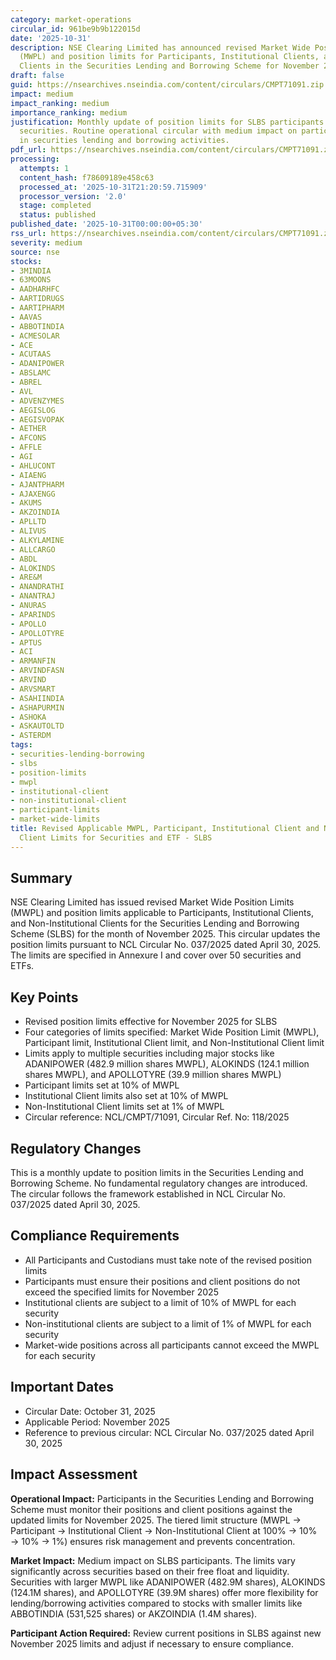 ```yaml
---
category: market-operations
circular_id: 961be9b9b122015d
date: '2025-10-31'
description: NSE Clearing Limited has announced revised Market Wide Position Limits
  (MWPL) and position limits for Participants, Institutional Clients, and Non-Institutional
  Clients in the Securities Lending and Borrowing Scheme for November 2025.
draft: false
guid: https://nsearchives.nseindia.com/content/circulars/CMPT71091.zip
impact: medium
impact_ranking: medium
importance_ranking: medium
justification: Monthly update of position limits for SLBS participants affecting multiple
  securities. Routine operational circular with medium impact on participants engaged
  in securities lending and borrowing activities.
pdf_url: https://nsearchives.nseindia.com/content/circulars/CMPT71091.zip
processing:
  attempts: 1
  content_hash: f78609189e458c63
  processed_at: '2025-10-31T21:20:59.715909'
  processor_version: '2.0'
  stage: completed
  status: published
published_date: '2025-10-31T00:00:00+05:30'
rss_url: https://nsearchives.nseindia.com/content/circulars/CMPT71091.zip
severity: medium
source: nse
stocks:
- 3MINDIA
- 63MOONS
- AADHARHFC
- AARTIDRUGS
- AARTIPHARM
- AAVAS
- ABBOTINDIA
- ACMESOLAR
- ACE
- ACUTAAS
- ADANIPOWER
- ABSLAMC
- ABREL
- AVL
- ADVENZYMES
- AEGISLOG
- AEGISVOPAK
- AETHER
- AFCONS
- AFFLE
- AGI
- AHLUCONT
- AIAENG
- AJANTPHARM
- AJAXENGG
- AKUMS
- AKZOINDIA
- APLLTD
- ALIVUS
- ALKYLAMINE
- ALLCARGO
- ABDL
- ALOKINDS
- ARE&M
- ANANDRATHI
- ANANTRAJ
- ANURAS
- APARINDS
- APOLLO
- APOLLOTYRE
- APTUS
- ACI
- ARMANFIN
- ARVINDFASN
- ARVIND
- ARVSMART
- ASAHIINDIA
- ASHAPURMIN
- ASHOKA
- ASKAUTOLTD
- ASTERDM
tags:
- securities-lending-borrowing
- slbs
- position-limits
- mwpl
- institutional-client
- non-institutional-client
- participant-limits
- market-wide-limits
title: Revised Applicable MWPL, Participant, Institutional Client and Non-Institutional
  Client Limits for Securities and ETF - SLBS
---
```


## Summary

NSE Clearing Limited has issued revised Market Wide Position Limits (MWPL) and position limits applicable to Participants, Institutional Clients, and Non-Institutional Clients for the Securities Lending and Borrowing Scheme (SLBS) for the month of November 2025. This circular updates the position limits pursuant to NCL Circular No. 037/2025 dated April 30, 2025. The limits are specified in Annexure I and cover over 50 securities and ETFs.

## Key Points

- Revised position limits effective for November 2025 for SLBS
- Four categories of limits specified: Market Wide Position Limit (MWPL), Participant limit, Institutional Client limit, and Non-Institutional Client limit
- Limits apply to multiple securities including major stocks like ADANIPOWER (482.9 million shares MWPL), ALOKINDS (124.1 million shares MWPL), and APOLLOTYRE (39.9 million shares MWPL)
- Participant limits set at 10% of MWPL
- Institutional Client limits also set at 10% of MWPL
- Non-Institutional Client limits set at 1% of MWPL
- Circular reference: NCL/CMPT/71091, Circular Ref. No: 118/2025

## Regulatory Changes

This is a monthly update to position limits in the Securities Lending and Borrowing Scheme. No fundamental regulatory changes are introduced. The circular follows the framework established in NCL Circular No. 037/2025 dated April 30, 2025.

## Compliance Requirements

- All Participants and Custodians must take note of the revised position limits
- Participants must ensure their positions and client positions do not exceed the specified limits for November 2025
- Institutional clients are subject to a limit of 10% of MWPL for each security
- Non-institutional clients are subject to a limit of 1% of MWPL for each security
- Market-wide positions across all participants cannot exceed the MWPL for each security

## Important Dates

- Circular Date: October 31, 2025
- Applicable Period: November 2025
- Reference to previous circular: NCL Circular No. 037/2025 dated April 30, 2025

## Impact Assessment

**Operational Impact:** Participants in the Securities Lending and Borrowing Scheme must monitor their positions and client positions against the updated limits for November 2025. The tiered limit structure (MWPL → Participant → Institutional Client → Non-Institutional Client at 100% → 10% → 10% → 1%) ensures risk management and prevents concentration.

**Market Impact:** Medium impact on SLBS participants. The limits vary significantly across securities based on their free float and liquidity. Securities with larger MWPL like ADANIPOWER (482.9M shares), ALOKINDS (124.1M shares), and APOLLOTYRE (39.9M shares) offer more flexibility for lending/borrowing activities compared to stocks with smaller limits like ABBOTINDIA (531,525 shares) or AKZOINDIA (1.4M shares).

**Participant Action Required:** Review current positions in SLBS against new November 2025 limits and adjust if necessary to ensure compliance.